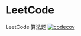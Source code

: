 # LeetCode

LeetCode 算法题
[![codecov](https://codecov.io/gh/Zero-Rock/maddening-algorithmic/branch/master/graph/badge.svg?token=4YJ3XOHINT)](https://codecov.io/gh/Zero-Rock/maddening-algorithmic)
